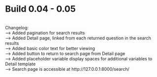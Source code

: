 # Build 0.04 - 0.05
<br>
Changelog:
<br>
--> Added pagination for search results<br>
--> Added Detail page, linked from each returned question in the search results<br>
--> Added basic color text for better viewing<br>
--> Added button to return to search page from Detail page<br>
--> Added placeholder variable display spaces for additional variables to Detail template<br> 
--> Search page is accessible at http://127.0.0.1:8000/search/<br>
